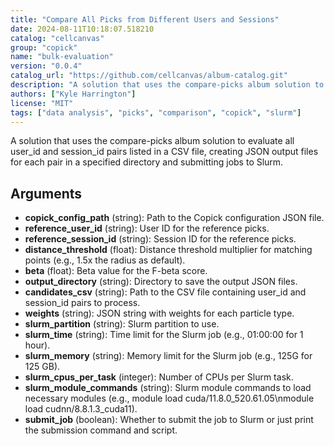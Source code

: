 ```yaml
---
title: "Compare All Picks from Different Users and Sessions"
date: 2024-08-11T10:18:07.518210
catalog: "cellcanvas"
group: "copick"
name: "bulk-evaluation"
version: "0.0.4"
catalog_url: "https://github.com/cellcanvas/album-catalog.git"
description: "A solution that uses the compare-picks album solution to evaluate all user_id and session_id pairs listed in a CSV file, creating JSON output files for each pair in a specified directory and submitting jobs to Slurm."
authors: ["Kyle Harrington"]
license: "MIT"
tags: ["data analysis", "picks", "comparison", "copick", "slurm"]
---
```


A solution that uses the compare-picks album solution to evaluate all user_id and session_id pairs listed in a CSV file, creating JSON output files for each pair in a specified directory and submitting jobs to Slurm.

## Arguments

- **copick_config_path** (string): Path to the Copick configuration JSON file.
- **reference_user_id** (string): User ID for the reference picks.
- **reference_session_id** (string): Session ID for the reference picks.
- **distance_threshold** (float): Distance threshold multiplier for matching points (e.g., 1.5x the radius as default).
- **beta** (float): Beta value for the F-beta score.
- **output_directory** (string): Directory to save the output JSON files.
- **candidates_csv** (string): Path to the CSV file containing user_id and session_id pairs to process.
- **weights** (string): JSON string with weights for each particle type.
- **slurm_partition** (string): Slurm partition to use.
- **slurm_time** (string): Time limit for the Slurm job (e.g., 01:00:00 for 1 hour).
- **slurm_memory** (string): Memory limit for the Slurm job (e.g., 125G for 125 GB).
- **slurm_cpus_per_task** (integer): Number of CPUs per Slurm task.
- **slurm_module_commands** (string): Slurm module commands to load necessary modules (e.g., module load cuda/11.8.0_520.61.05\nmodule load cudnn/8.8.1.3_cuda11).
- **submit_job** (boolean): Whether to submit the job to Slurm or just print the submission command and script.

